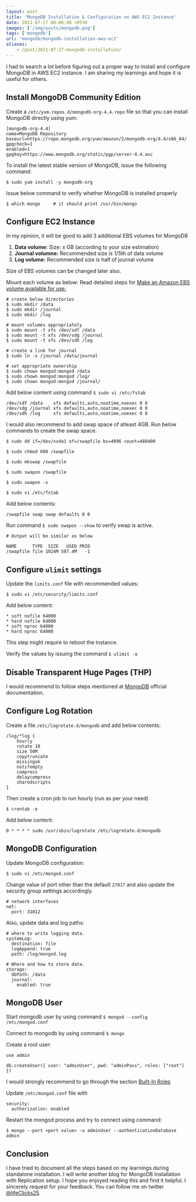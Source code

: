 ```yaml
---
layout: post
title: 'MongoDB Installation & Configuration on AWS EC2 Instance'
date: 2021-07-27 00:00:00 +0530
images: ['/img/posts/mongodb.png']
tags: ['mongodb']
url: 'mongodb/mongodb-installation-aws-ec2'
aliases:
    - /post/2021-07-27-mongodb-installation/
---
```


I had to search a lot before figuring out a proper way to install and configure MongoDB in AWS EC2 instance. I am sharing my learnings and hope it is useful for others.

## Install MongoDB Community Edition

Create a `/etc/yum.repos.d/mongodb-org-4.4.repo` file so that you can install MongoDB directly using yum:

```
[mongodb-org-4.4]
name=MongoDB Repository
baseurl=https://repo.mongodb.org/yum/amazon/2/mongodb-org/4.4/x86_64/
gpgcheck=1
enabled=1
gpgkey=https://www.mongodb.org/static/pgp/server-4.4.asc
```

To install the latest stable version of MongoDB, issue the following command:

`$ sudo yum install -y mongodb-org`

Issue below command to verify whether MongoDB is installed properly

`$ which mongo     # it should print /usr/bin/mongo`


## Configure EC2 Instance

In my opinion, it will be good to add 3 additional EBS volumes for MongoDB

1. **Data volume:** Size: x GB (according to your size estimation)
2. **Journal volumne:** Recommended size is 1/5th of data volume
3. **Log volume:** Recommended size is half of journal volume

Size of EBS volumes can be changed later also.

Mount each volume as below:
Read detailed steps for [Make an Amazon EBS volume available for use.](https://docs.aws.amazon.com/AWSEC2/latest/UserGuide/ebs-using-volumes.html)

```
# create below directories
$ sudo mkdir /data
$ sudo mkdir /journal
$ sudo mkdir /log

# mount volumes appropriately
$ sudo mount -t xfs /dev/sdf /data
$ sudo mount -t xfs /dev/sdg /journal
$ sudo mount -t xfs /dev/sdh /log

# create a link for journal
$ sudo ln -s /journal /data/journal

# set appropriate ownership
$ sudo chown mongod:mongod /data
$ sudo chown mongod:mongod /log/
$ sudo chown mongod:mongod /journal/
```

Add below content using command `$ sudo vi /etc/fstab`

```
/dev/sdf /data    xfs defaults,auto,noatime,noexec 0 0
/dev/sdg /journal xfs defaults,auto,noatime,noexec 0 0
/dev/sdh /log     xfs defaults,auto,noatime,noexec 0 0
```

I would also recommend to add swap space of atleast 4GB. Run below commands to create the swap space.

```
$ sudo dd if=/dev/xvda1 of=/swapfile bs=4096 count=488400

$ sudo chmod 600 /swapfile

$ sudo mkswap /swapfile

$ sudo swapon /swapfile

$ sudo swapon -s

$ sudo vi /etc/fstab
```

Add below contents: 

```
/swapfile swap swap defaults 0 0
```

Run command `$ sudo swapon --show` to verify swap is active.

```
# Output will be similar as below

NAME      TYPE  SIZE   USED PRIO
/swapfile file 1024M 507.4M   -1
```

## Configure `ulimit` settings

Update the `limits.conf` file with recommended values:

`$ sudo vi /etc/security/limits.conf`

Add below content:

```
* soft nofile 64000
* hard nofile 64000
* soft nproc 64000
* hard nproc 64000
```

This step might require to reboot the instance.

Verify the values by issuing the command `$ ulimit -a`

## Disable Transparent Huge Pages (THP)

I would recommend to follow steps mentioned at [MongoDB](https://docs.mongodb.com/v4.4/tutorial/transparent-huge-pages/) official documentation.

## Configure Log Rotation

Create a file `/etc/logrotate.d/mongodb` and add below contents:

```
/log/*log {
    hourly
    rotate 10
    size 50M
    copytruncate
    missingok
    notifempty
    compress
    delaycompress
    sharedscripts
}
```

Then create a cron job to run hourly (run as per your need)

`$ crontab -e`

Add below content:

`0 * * * * sudo /usr/sbin/logrotate /etc/logrotate.d/mongodb`

## MongoDB Configuration

Update MongoDB configuration:

`$ sudo vi /etc/mongod.conf`

Change value of port other than the default `27017` and also update the security group settings accordingly.

```
# network interfaces
net:
  port: 31012
```

Also, update data and log paths:

```
# where to write logging data.
systemLog:
  destination: file
  logAppend: true
  path: /log/mongod.log

# Where and how to store data.
storage:
  dbPath: /data
  journal:
    enabled: true
```

## MongoDB User

Start mongodb user by using command `$ mongod --config /etc/mongod.conf`

Connect to mongodb by using command `$ mongo`

Create a root user: 
```
use admin

db.createUser({ user: "adminUser", pwd: "adminPass", roles: ["root"] })
```

I would strongly recommend to go through the section [Built-In Roles](https://docs.mongodb.com/v4.4/reference/built-in-roles/)

Update `/etc/mongod.conf` file with

```
security:
  authorization: enabled
```

Restart the mongod process and try to connect using command:

`$ mongo --port <port value> -u adminUser --authenticationDatabase admin`

## Conclusion

I have tried to document all the steps based on my learnings during standalone installation. I will write another blog for MongoDB Installation with Replication setup. I hope you enjoyed reading this and find it helpful. I sincerely request for your feedback. You can follow me on twitter [@lifeClicks25](https://twitter.com/lifeClicks25).
